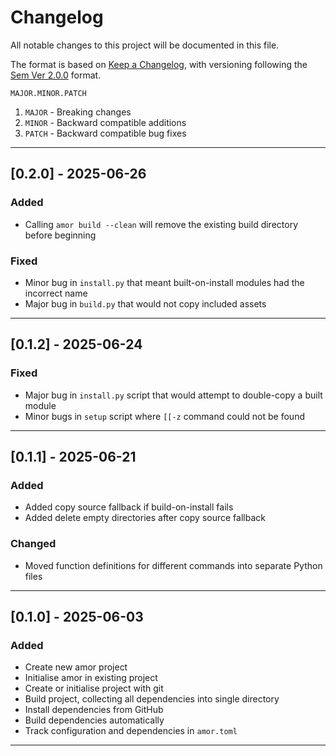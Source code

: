 # Changelog

All notable changes to this project will be documented in this file.

The format is based on [Keep a Changelog](https://keepachangelog.com/en/1.1.0/),
with versioning following the [Sem Ver 2.0.0](https://semver.org/spec/v2.0.0.html)
format.

`MAJOR.MINOR.PATCH`

1. `MAJOR` - Breaking changes
2. `MINOR` - Backward compatible additions
3. `PATCH` - Backward compatible bug fixes

***

## [0.2.0] - 2025-06-26

### Added

 - Calling `amor build --clean` will remove the existing build directory before
   beginning

### Fixed

 - Minor bug in `install.py` that meant built-on-install modules had the
   incorrect name
 - Major bug in `build.py` that would not copy included assets

***

## [0.1.2] - 2025-06-24

### Fixed

 - Major bug in `install.py` script that would attempt to double-copy a built module
 - Minor bugs in `setup` script where `[[-z` command could not be found

***

## [0.1.1] - 2025-06-21

### Added

 - Added copy source fallback if build-on-install fails
 - Added delete empty directories after copy source fallback

### Changed

 - Moved function definitions for different commands into separate Python files

***

## [0.1.0] - 2025-06-03

### Added

 -  Create new amor project
 -  Initialise amor in existing project
 -  Create or initialise project with git
 -  Build project, collecting all dependencies into single directory
 -  Install dependencies from GitHub
 -  Build dependencies automatically
 -  Track configuration and dependencies in `amor.toml`

 ***

